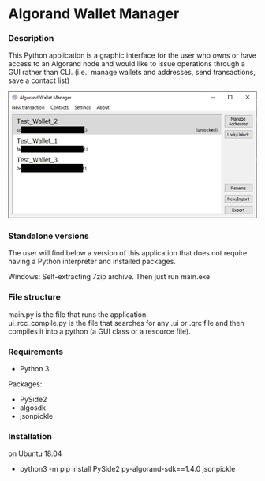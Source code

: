 # Algorand Wallet Manager

### Description
This Python application is a graphic interface for the user who owns or have access to an Algorand
node and would like to issue operations through a GUI rather than CLI. (i.e.: manage wallets and addresses,
send transactions, save a contact list)

![alt text](Screenshots/main_window.png)

### Standalone versions
The user will find below a version of this application that does not require having
a Python interpreter and installed packages.

Windows: Self-extracting 7zip archive. Then just run main.exe

### File structure
main.py is the file that runs the application.  
ui_rcc_compile.py is the file that searches for any .ui or .qrc file and then
compiles it into a python (a GUI class or a resource file).

### Requirements
* Python 3

Packages:
* PySide2
* algosdk
* jsonpickle

### Installation
on Ubuntu 18.04
- python3 -m pip install PySide2 py-algorand-sdk==1.4.0 jsonpickle
